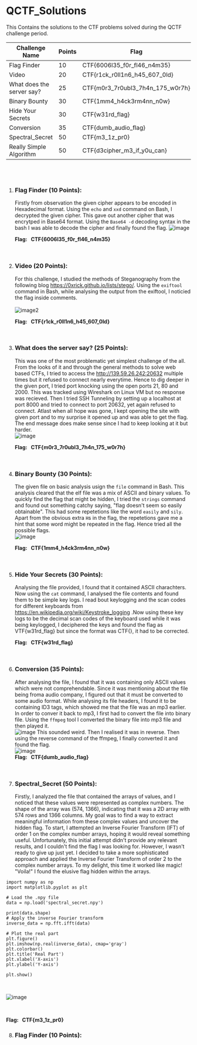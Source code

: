 # QCTF_Solutions
This Contains the solutions to the CTF problems solved during the QCTF challenge period.

| Challenge Name    | Points | Flag   |
| -------- | --- | ------------ |
| Flag Finder    | 10  | CTF{6006l35_f0r_fl46_n4m35}     |
| Video      | 20  | CTF{r1ck_r0ll1n6_h45_607_0ld}     |
| What does the server say?  | 25  | CTF{m0r3_7r0ubl3_7h4n_175_w0r7h}    |
| Binary Bounty  | 30  | CTF{1mm4_h4ck3rm4nn_n0w}    |
| Hide Your Secrets  | 30  | CTF{w31rd_flag}    |
| Conversion  | 35  | CTF{dumb_audio_flag}    |
| Spectral_Secret  | 50  | CTF{m3_1z_pr0}    |
| Really Simple Algorithm  | 50  | CTF{d3cipher_m3_if_y0u_can}    |

<br>
<br>

1. ### **Flag Finder (10 Points):**<br>
   Firstly from observation the given cipher appears to be encoded in Hexadecimal format. Using the ```echo``` and ```xxd``` command on Bash, I decrypted the given cipher. This
   gave out another cipher that was encrytped in Base64 format. Using the ```Base64 -d``` decoding syntax in the bash I was able to decode the cipher and finally found the flag.
   ![image](/Images/CTF1sol.png)
   
   **Flag: &nbsp;&nbsp;CTF{6006l35_f0r_fl46_n4m35}**

<br>

2. ### **Video (20 Points):**<br>
   For this challenge, I studied the methods of Steganography from the following blog https://0xrick.github.io/lists/stego/. Using the `exiftool` command in Bash, while analysing
   the output from the exiftool, I noticied the flag inside comments.<br>
   <br>
   ![image2](/Images/CTF2sol.png)

   **Flag: &nbsp;&nbsp;CTF{r1ck_r0ll1n6_h45_607_0ld}**
<br>

3. ### **What does the server say? (25 Points):**<br>
   This was one of the most problematic yet simplest challenge of the all. From the looks of it and through the general methods to solve web based CTFs, I tried to access the
   http://139.59.26.242:20632 multiple times but it refused to connect nearly everytime. Hence to dig deeper in the given port, I tried port knocking using the open ports 21, 80 and 2000. This was tracked using Wireshark on Linux VM but no response was recieved. Then I tried SSH Tunneling by setting up a localhost at port 8000 and tried to connect to port 20632, yet again refused to connect. Atlast when all hope was gone, I kept opening the site with given port and to my surprise it opened up and was able to get the flag. The end message does make sense since I had to keep looking at it but harder.
   <br>
   ![image](/Images/CTF3sol.png)

   **Flag: &nbsp;&nbsp;CTF{m0r3_7r0ubl3_7h4n_175_w0r7h}**
<br>

4. ### **Binary Bounty (30 Points):**<br>
   The given file on basic analysis usign the `file` command in Bash. This analysis cleared that the elf file was a mix of ASCII and binary values. To quickly find the flag that might be hidden, I tried the `strings` command and found out something catchy saying, "flag doesn't seem so easily obtainable". This had some repetetions like the word `easily` and `sily`. Apart from the obvious extra `H`s in the flag, the repetetions gave me a hint that some word might be repeated in the flag. Hence tried all the possible flags.
   <br>
   ![image](/Images/CTF4sol.png)

   **Flag: &nbsp;&nbsp;CTF{1mm4_h4ck3rm4nn_n0w}**
<br>

5. ### **Hide Your Secrets (30 Points):**<br>
   Analysing the file provided, I found that it contained ASCII charachters. Now using the `cat` command, I analysed the file contents and found them to be simple key logs. I read bout keylogging and the scan codes for different keyboards from https://en.wikipedia.org/wiki/Keystroke_logging .Now using these key logs to be the decimal scan codes of the keyboard used while it was being keylogged, I deciphered the keys and found the flag as VTF{w31rd_flag} but since the format was CTF{}, it had to be corrected.

   **Flag: &nbsp;&nbsp;CTF{w31rd_flag}**
<br>

6. ### **Conversion (35 Points):**<br>
   After analysing the file, I found that it was containing only ASCII values which were not comprehendable. Since it was mentioning about the file being froma audio company, I figured out that it must be converted to some audio format. While analysing its file headers, I found it to be containing ID3 tags, which showed me that the file was an mp3 earlier. In order to conver it back to mp3, I first had to convert the file into binary file. Using the `ffmpeg` tool I converted the binary file into mp3 file and then played it. <br>
   ![image](/Images/convfirststep.png)
This sounded weird. Then I realised it was in reverse. Then using the reverse command of the ffmpeg, I finally converted it and found the flag.<br>
   ![image](/Images/confrombintomp4.png)
   <br>
   **Flag: &nbsp;&nbsp;CTF{dumb_audio_flag}**
<br>

7. ### **Spectral_Secret (50 Points):**<br>
   Firstly, I analyzed the file that contained the arrays of values, and I noticed that these values were represented as complex numbers. The shape of the array was (574, 1366), indicating that it was a 2D array with 574 rows and 1366 columns. My goal was to find a way to extract meaningful information from these complex values and uncover the hidden flag. To start, I attempted an Inverse Fourier Transform (IFT) of order 1 on the complex number arrays, hoping it would reveal something useful. Unfortunately, this initial attempt didn't provide any relevant results, and I couldn't find the flag I was looking for. However, I wasn't ready to give up just yet. I decided to take a more sophisticated approach and applied the Inverse Fourier Transform of order 2 to the complex number arrays. To my delight, this time it worked like magic! "Voila!" I found the elusive flag hidden within the arrays.

```
import numpy as np
import matplotlib.pyplot as plt

# Load the .npy file
data = np.load('spectral_secret.npy')

print(data.shape)
# Apply the inverse Fourier transform
inverse_data = np.fft.ifft(data)

# Plot the real part
plt.figure()
plt.imshow(np.real(inverse_data), cmap='gray')
plt.colorbar()
plt.title('Real Part')
plt.xlabel('X-axis')
plt.ylabel('Y-axis')

plt.show()
```
<br>

   ![image](/Images/CTF7sol.png)

   <br>
   
   **Flag: &nbsp;&nbsp;CTF{m3_1z_pr0}**
<br>



8. ### **Flag Finder (10 Points):**<br>
